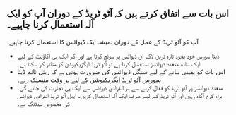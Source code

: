 ## اس بات سے اتفاق کرتے ہیں کہ آٹو ٹریڈ کے دوران آپ کو ایک آلہ استعمال کرنا چاہیے۔

آپ کو آٹو ٹریڈ کے عمل کے دوران ہمیشہ ایک ڈیوائس کا استعمال کرنا چاہیے۔
- ڈیٹا سورس خود بخود تازہ ترین لاگ ان ڈیوائس پر سوئچ کرتا ہے اور اگر ایک ہی اکاؤنٹ کے لیے ایک ساتھ متعدد ڈیوائسز استعمال کرتا ہے تو آٹو ٹریڈ ایگزیکیوشن کو متاثر کر سکتا ہے۔
- اس بات کو یقینی بنانے کے لیے سنگل ڈیوائس کی ضرورت ہوتی ہے کہ ریئل ٹائم ڈیٹا سورس آٹو ٹریڈ ایگزیکیوشن کے لیے ہر وقت منسلک رہے۔
- متعدد ڈیوائسز پر آٹو ٹریڈ کو فعال کرنے سے ہر انفرادی ڈیوائس سے ایک ہی تجارت کی جائے گی۔ براہ کرم آگاہ رہیں اور آٹو ٹریڈ کے لیے صرف ایک آلہ استعمال کریں۔ ایبل آٹو ٹریڈ انفرادی ڈیوائس کی مخصوص سیٹنگ ہے۔
